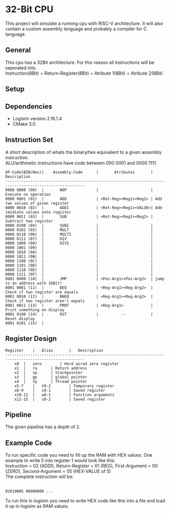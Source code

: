 <h1>32-Bit CPU</h1>
This project will simulate a running cpu with RISC-V architecture.
It will also contain a custom assembly language and probably a compiler for C language.

<h2>General</h2>
This cpu has a 32Bit architecture. For this reason all instructions will be seperated into.<br>
Instruction(8Bit) + Return-Register(8Bit) + Atribute 1(8Bit) + Atribute 2(8Bit)

<h2>Setup</h2>

<h2>Dependencies</h2>
<ul>
<li>Logisim version 2.16.1.4</li>
<li>CMake 3.0</li>
</ul>

<h2>Instruction Set</h2>
A short description of whats the binary/hex equivalent to a given assembly instruction.
<br>ALU/arithmetic instructions have code between 000 0001 and 0000 1111.

    OP-Code(BIN/Hex)|    Assembly-Code      |       Atributes       |       Description
    ---------------------------------------------------------------------------------------------------------
    0000 0000 (00)  |       NOP             |                       | Execute no operation
    0000 0001 (01)  |       ADD             | <Ret-Reg><Reg1><Reg2> | Add two values of given register
    0000 0010 (02)  |       ADDI            | <Ret-Reg><Reg1><VALUE>| Add imidiate values onto register
    0000 0011 (03)  |       SUB             | <Ret-Reg><Reg1><Reg2> | Subtract two register
    0000 0100 (04)  |       SUBI            |                       |
    0000 0101 (05)  |		MULT			|						|
	0000 0110 (06)  |		MULTI			|						|
	0000 0111 (07)  |		DIV				|						|
	0000 1000 (08)  |		DIVI			|						|
	0000 1001 (09)	|						|						|
	0000 1010 (0A)	|						|						|
	0000 1011 (0B)	|						|						|
	0000 1100 (0C)	|						|						|
	0000 1101 (0D)	|						|						|
	0000 1110 (0E)	|						|						|
	0000 1111 (0F)	|						|						|
	0001 0000 (10)	|		JMP				| <Pos-Arg1><Pos-Arg2>	| jump to an address with 16Bit!
	0001 0001 (11)	|		BEQ				| <Reg-Arg1><Reg-Arg2>	| Check if two register are equals
	0001 0010 (12)	|		BNEQ			| <Reg-Arg1><Reg-Arg2>	| Check if two register aren't equals
	0001 0011 (13)	|		PRNT			| <Reg-Arg1>			| Print something on display
	0001 0100 (14)  |	 	RST				|		   --			| Reset display
	0001 0101 (15)  | 		

<h2>Register Design</h2>

	Register	|	Alias		|	Description
	---------------------------------------------------------------------------------------------------------
		x0	|	zero		| Hard wired zero register
		x1	|	ra		| Return address
		x2	|	sp		| Stackpointer
		x3	|	gp		| global pointer
		x4	|	tp		| Thread pointer
		x5-7	|	t0-2		| Temporary register
		x8-9	|	s0-1		| Saved register
		x10-11	|	a0-1		| Function arguments
		x12-15	|	s0-2		| Saved register	

<h2>Pipeline</h2>
The given pipeline has a depth of 2. 

<h2>Example Code</h2>
To run specific code you need to fill up the RAM with HEX values. One example to write 5 into register 1 would look like this.<br>
Instruction = 02 (ADDI), Return-Register = 01 (REG), First-Argument = 00 (ZERO), Second-Argument = 05 (HEX-VALUE of 5)<br>
The complete instruction will be:<br><br>

	02010005 00000000 ...

To run this in logisim you need to write HEX code like this into a file and load it up in logisim as RAM values.
